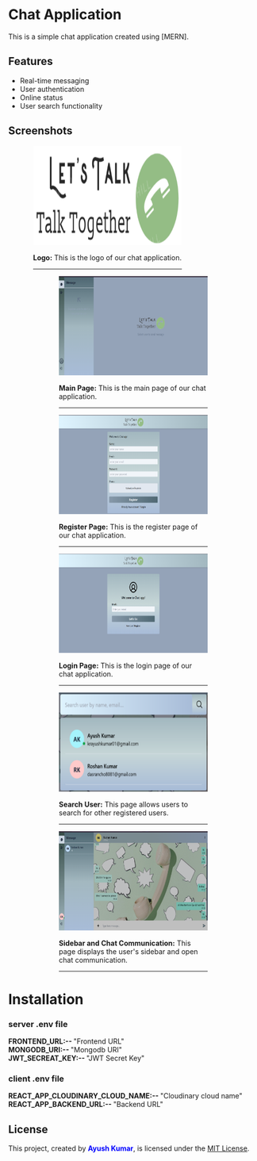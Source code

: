 ﻿# Chat Application

This is a simple chat application created using [MERN].

## Features

- Real-time messaging
- User authentication
- Online status
- User search functionality

## Screenshots

<div style="margin: 0 50px; width: 300px;">
  <img src="./client/src/assets/s.png" width="400" height="200">
  <p><strong>Logo:</strong> This is the logo of our chat application.</p>
  <hr>
</div>

<div style="margin: 0 auto; width: 300px;">
  <img src="./client/src/assets/s1.png" width="400" height="200">
  <p><strong>Main Page:</strong> This is the main page of our chat application.</p>
  <hr>
</div>

<div style="margin: 0 auto; width: 300px;">
  <img src="./client/src/assets/s2.png" width="400" height="200">
  <p><strong>Register Page:</strong> This is the register page of our chat application.</p>
  <hr>
</div>

<div style="margin: 0 auto; width: 300px;">
  <img src="./client/src/assets/s3.png" width="400" height="200">
  <p><strong>Login Page:</strong> This is the login page of our chat application.</p>
  <hr>
</div>

<div style="margin: 0 auto; width: 300px;">
  <img src="./client/src/assets/s4.png" width="400" height="200">
  <p><strong>Search User:</strong> This page allows users to search for other registered users.</p>
  <hr>
</div>

<div style="margin: 0 auto; width: 300px;">
  <img src="./client/src/assets/s5.png" width="400" height="200">
  <p><strong>Sidebar and Chat Communication:</strong> This page displays the user's sidebar and open chat communication.</p>
  <hr>
</div>



# Installation

### server .env file

<div>
  <strong>FRONTEND_URL:-- </strong> "Frontend URL" 
</div>

<div>
 <strong>MONGODB_URI:-- </strong> "Mongodb URI"
</div>

<div>
  <strong>JWT_SECREAT_KEY:-- </strong> "JWT Secret Key"
</div>


### client .env file

<div>
  <strong>REACT_APP_CLOUDINARY_CLOUD_NAME:-- </strong> "Cloudinary cloud name"
</div>

<div>
  <strong>REACT_APP_BACKEND_URL:-- </strong> "Backend URL"
</div>



## License

This project, created by <span style="color:#0000FF">**Ayush Kumar**</span>, is licensed under the [MIT License](LICENSE).

